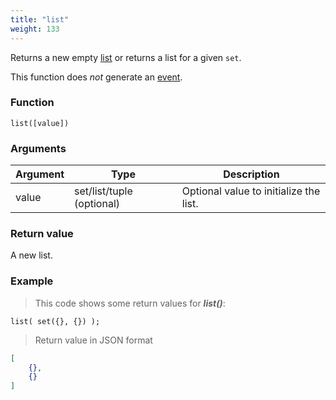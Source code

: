 ```yaml
---
title: "list"
weight: 133
---
```


Returns a new empty [list](../../data-types/list) or returns a list for a given `set`.

This function does *not* generate an [event](../../overview/events).

### Function

`list([value])`

### Arguments

Argument | Type | Description
-------- | ---- | -----------
value | set/list/tuple (optional) | Optional value to initialize the list.

### Return value

A new list.

### Example

> This code shows some return values for ***list()***:

```thingsdb,json_response
list( set({}, {}) );
```

> Return value in JSON format

```json
[
    {},
    {}
]
```
